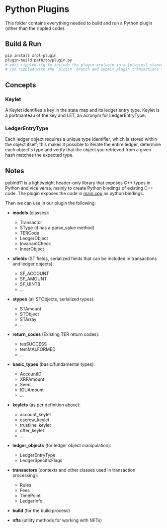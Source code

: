 # Python Plugins

This folder contains everything needed to build and run a Python plugin (other than the rippled code).

## Build & Run

```bash
pip install xrpl-plugin
plugin-build path/to/plugin.py
# edit rippled.cfg to include the plugin.xrplugin in a [plugins] stanza
# run rippled with the `plugin` branch and submit plugin transactions to it
```

## Concepts

### Keylet

A Keylet identifies a key in the state map and its ledger entry type. Keylet is a portmanteau of the key and LET, an acronym for LedgerEntryType.

### LedgerEntryType

Each ledger object requires a unique type identifier, which is stored within the object itself; this makes it possible to iterate the entire ledger, determine each object's type and verify that the object you retrieved from a given hash matches the expected type.

## Notes

pybind11 is a lightweight header-only library that exposes C++ types in Python and vice versa, mainly to create Python bindings of existing C++ code.
The plugin exposes the code in [main.cpp](./src/main.cpp) as python bindings.

Then we can use in our plugin the following:

- **models** (classes):

  - Transactor
  - SType (it has a parse_value method)
  - TERCode
  - LedgerObject
  - InvariantCheck
  - InnerObject

- **sfields** (ST fields, serialized fields that can be included in transactions and ledger objects):

  - SF_ACCOUNT
  - SF_AMOUNT
  - SF_UINT8
  - ...

- **stypes** (all STObjects, serialized types):

  - STAmount
  - STObject
  - STArray
  - ...

- **return_codes** (Existing TER return codes):

  - tesSUCCESS
  - temMALFORMED
  - ...

- **basic_types** (basic/fundamental types):

  - AccountID
  - XRPAmount
  - Seed
  - IOUAmount
  - ...

- **keylets** (as per definition above):

  - account_keylet
  - escrow_keylet
  - trustline_keylet
  - offer_keylet
  - ...

- **ledger_objects** (for ledger object manipulation):

  - LedgerEntryType
  - LedgerSpecificFlags

- **transactors** (contexts and other classes used in transaction processing):

  - Rules
  - Fees
  - TimePoint
  - LedgerInfo

- **build** (for the build process)
- **nfts** (utility methods for working with NFTs)
